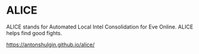 # ALICE

ALICE stands for Automated Local Intel Consolidation for Eve Online. ALICE helps find good fights.

https://antonshulgin.github.io/alice/
